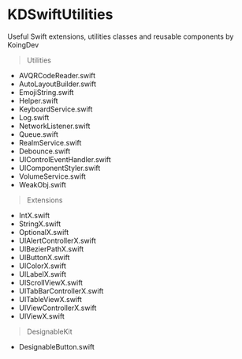 # KDSwiftUtilities
Useful Swift extensions, utilities classes and reusable components by KoingDev

> Utilities
- AVQRCodeReader.swift
- AutoLayoutBuilder.swift
- EmojiString.swift
- Helper.swift
- KeyboardService.swift
- Log.swift
- NetworkListener.swift
- Queue.swift
- RealmService.swift
- Debounce.swift
- UIControlEventHandler.swift
- UIComponentStyler.swift
- VolumeService.swift
- WeakObj.swift

> Extensions
- IntX.swift
- StringX.swift
- OptionalX.swift
- UIAlertControllerX.swift
- UIBezierPathX.swift
- UIButtonX.swift
- UIColorX.swift
- UILabelX.swift
- UIScrollViewX.swift
- UITabBarControllerX.swift
- UITableViewX.swift
- UIViewControllerX.swift
- UIViewX.swift

> DesignableKit
- DesignableButton.swift
